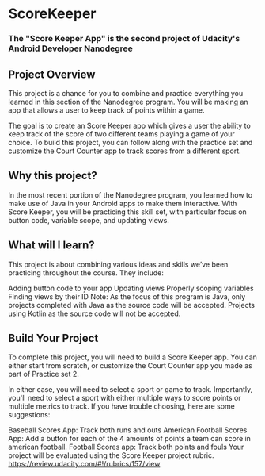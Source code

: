 ﻿# ScoreKeeper
### The "Score Keeper App" is the second project of Udacity's Android Developer Nanodegree

## Project Overview
This project is a chance for you to combine and practice everything you learned in this section of the Nanodegree program. You will be making an app that allows a user to keep track of points within a game.

The goal is to create an Score Keeper app which gives a user the ability to keep track of the score of two different teams playing a game of your choice. To build this project, you can follow along with the practice set and customize the Court Counter app to track scores from a different sport.

## Why this project?
In the most recent portion of the Nanodegree program, you learned how to make use of Java in your Android apps to make them interactive. With Score Keeper, you will be practicing this skill set, with particular focus on button code, variable scope, and updating views.

## What will I learn?
This project is about combining various ideas and skills we’ve been practicing throughout the course. They include:

Adding button code to your app
Updating views
Properly scoping variables
Finding views by their ID
Note: As the focus of this program is Java, only projects completed with Java as the source code will be accepted. Projects using Kotlin as the source code will not be accepted.

## Build Your Project
To complete this project, you will need to build a Score Keeper app. You can either start from scratch, or customize the Court Counter app you made as part of Practice set 2.

In either case, you will need to select a sport or game to track. Importantly, you'll need to select a sport with either multiple ways to score points or multiple metrics to track. If you have trouble choosing, here are some suggestions:

Baseball Scores App: Track both runs and outs
American Football Scores App: Add a button for each of the 4 amounts of points a team can score in american football.
Football Scores app: Track both points and fouls
Your project will be evaluated using the Score Keeper project rubric.
https://review.udacity.com/#!/rubrics/157/view

